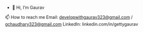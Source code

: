 - 👋 Hi, I’m Gaurav
  
📫 How to reach me
Email: developwithgaurav323@gmail.com / gchaudhary323@gmail.com
LinkedIn: linkedin.com/in/gettygaurav

<!---
GauravAppdidGithub/GauravAppdidGithub is a ✨ special ✨ repository because its `README.md` (this file) appears on your GitHub profile.
You can click the Preview link to take a look at your changes.
--->
